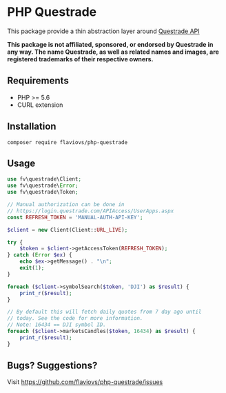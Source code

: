 PHP Questrade
===================================================

This package provide a thin abstraction layer around [Questrade API](https://www.questrade.com/api/home)

**This package is not affiliated, sponsored, or endorsed by Questrade in any way. The name Questrade, as well as related names and images, are registered trademarks of their respective owners.**


Requirements
------------
* PHP >= 5.6
* CURL extension


Installation
------------

```
composer require flaviovs/php-questrade
```


Usage
-----

```php
use fv\questrade\Client;
use fv\questrade\Error;
use fv\questrade\Token;

// Manual authorization can be done in
// https://login.questrade.com/APIAccess/UserApps.aspx
const REFRESH_TOKEN = 'MANUAL-AUTH-API-KEY';

$client = new Client(Client::URL_LIVE);

try {
	$token = $client->getAccessToken(REFRESH_TOKEN);
} catch (Error $ex) {
	echo $ex->getMessage() . "\n";
	exit(1);
}

foreach ($client->symbolSearch($token, 'DJI') as $result) {
	print_r($result);
}

// By default this will fetch daily quotes from 7 day ago until
// today. See the code for more information.
// Note: 16434 == DJI symbol ID.
foreach ($client->marketsCandles($token, 16434) as $result) {
	print_r($result);
}
```


Bugs? Suggestions?
------------------
Visit https://github.com/flaviovs/php-questrade/issues
